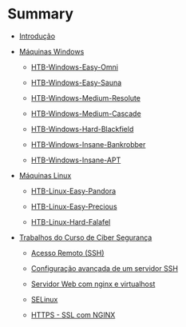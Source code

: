 # Summary

-   [Introdução](./index.md)

-   [Máquinas Windows](./Windows.md)

    -   [HTB-Windows-Easy-Omni](./HTB/HTB-Windows-Easy-Omni.md)

    -   [HTB-Windows-Easy-Sauna](./HTB/HTB-Windows-Easy-Sauna.md)

    -   [HTB-Windows-Medium-Resolute](./HTB/HTB-Windows-Medium-Resolute.md)

    -   [HTB-Windows-Medium-Cascade](./HTB/HTB-Windows-Medium-Cascade.md)

    -   [HTB-Windows-Hard-Blackfield](./HTB/HTB-Windows-Hard-Blackfield.md)

    -   [HTB-Windows-Insane-Bankrobber](./HTB/HTB-Windows-Insane-Bankrobber.md)

    -   [HTB-Windows-Insane-APT](./HTB/HTB-Windows-Insane-APT.md)

-   [Máquinas Linux](./Linux.md)

    -   [HTB-Linux-Easy-Pandora](./HTB/HTB-Linux-Easy-Pandora.md)

    -   [HTB-Linux-Easy-Precious](./HTB/HTB-Linux-Easy-Precious.md)

    -   [HTB-Linux-Hard-Falafel](./HTB/HTB-Linux-Hard-Falafel.md)

-   [Trabalhos do Curso de Ciber Segurança](./CiberSeguranca.md)

    -   [Acesso Remoto (SSH)](./CursoCiberSeguranca/Trabalho2/Trabalho2.md)

    -   [Configuração avançada de um servidor SSH](./CursoCiberSeguranca/Trabalho3/Trabalho3.md)

    -   [Servidor Web com nginx e virtualhost](./CursoCiberSeguranca/Trabalho5/Trabalho5.md)

    -   [SELinux](./CursoCiberSeguranca/SELinux/TrabalhoSELinux.md)

    -   [HTTPS - SSL com NGINX](./CursoCiberSeguranca/Trabalho9SSL/Trabalho9SSL.md)

<!-- ---

-   [Projetos Antigos de programação em puro Javascript](./Projetos-Antigos.md) -->
